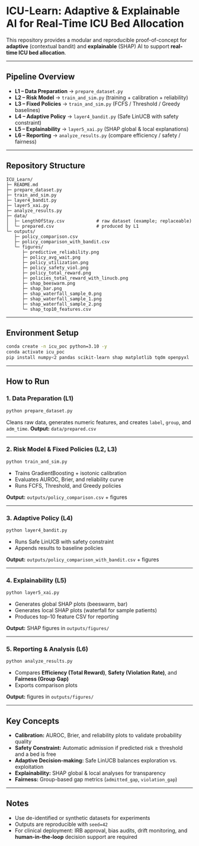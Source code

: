# ICU-Learn: Adaptive & Explainable AI for Real-Time ICU Bed Allocation

This repository provides a modular and reproducible proof-of-concept for **adaptive** (contextual bandit) and **explainable** (SHAP) AI to support **real-time ICU bed allocation**.

---

## Pipeline Overview

- **L1 – Data Preparation** → `prepare_dataset.py`
- **L2 – Risk Model** → `train_and_sim.py` (training + calibration + reliability)
- **L3 – Fixed Policies** → `train_and_sim.py` (FCFS / Threshold / Greedy baselines)
- **L4 – Adaptive Policy** → `layer4_bandit.py` (Safe LinUCB with safety constraint)
- **L5 – Explainability** → `layer5_xai.py` (SHAP global & local explanations)
- **L6 – Reporting** → `analyze_results.py` (compare efficiency / safety / fairness)

---

## Repository Structure

```text
ICU_Learn/
├─ README.md
├─ prepare_dataset.py
├─ train_and_sim.py
├─ layer4_bandit.py
├─ layer5_xai.py
├─ analyze_results.py
├─ data/
│  ├─ LengthOfStay.csv            # raw dataset (example; replaceable)
│  └─ prepared.csv                # produced by L1
└─ outputs/
   ├─ policy_comparison.csv
   ├─ policy_comparison_with_bandit.csv
   └─ figures/
      ├─ predictive_reliability.png
      ├─ policy_avg_wait.png
      ├─ policy_utilization.png
      ├─ policy_safety_viol.png
      ├─ policy_total_reward.png
      ├─ policies_total_reward_with_linucb.png
      ├─ shap_beeswarm.png
      ├─ shap_bar.png
      ├─ shap_waterfall_sample_0.png
      ├─ shap_waterfall_sample_1.png
      ├─ shap_waterfall_sample_2.png
      └─ shap_top10_features.csv
```

---

## Environment Setup

```bash
conda create -n icu_poc python=3.10 -y
conda activate icu_poc
pip install numpy<2 pandas scikit-learn shap matplotlib tqdm openpyxl
```

---

## How to Run

### 1. Data Preparation (L1)

```bash
python prepare_dataset.py
```

Cleans raw data, generates numeric features, and creates `label`, `group`, and `adm_time`.
**Output:** `data/prepared.csv`

---

### 2. Risk Model & Fixed Policies (L2, L3)

```bash
python train_and_sim.py
```

- Trains GradientBoosting + isotonic calibration
- Evaluates AUROC, Brier, and reliability curve
- Runs FCFS, Threshold, and Greedy policies

**Output:** `outputs/policy_comparison.csv` + figures

---

### 3. Adaptive Policy (L4)

```bash
python layer4_bandit.py
```

- Runs Safe LinUCB with safety constraint
- Appends results to baseline policies

**Output:** `outputs/policy_comparison_with_bandit.csv` + figures

---

### 4. Explainability (L5)

```bash
python layer5_xai.py
```

- Generates global SHAP plots (beeswarm, bar)
- Generates local SHAP plots (waterfall for sample patients)
- Produces top-10 feature CSV for reporting

**Output:** SHAP figures in `outputs/figures/`

---

### 5. Reporting & Analysis (L6)

```bash
python analyze_results.py
```

- Compares **Efficiency (Total Reward)**, **Safety (Violation Rate)**, and **Fairness (Group Gap)**
- Exports comparison plots

**Output:** figures in `outputs/figures/`

---

## Key Concepts

- **Calibration:** AUROC, Brier, and reliability plots to validate probability quality
- **Safety Constraint:** Automatic admission if predicted risk ≥ threshold and a bed is free
- **Adaptive Decision-making:** Safe LinUCB balances exploration vs. exploitation
- **Explainability:** SHAP global & local analyses for transparency
- **Fairness:** Group-based gap metrics (`admitted_gap`, `violation_gap`)

---

## Notes

- Use de-identified or synthetic datasets for experiments
- Outputs are reproducible with `seed=42`
- For clinical deployment: IRB approval, bias audits, drift monitoring, and **human-in-the-loop** decision support are required
